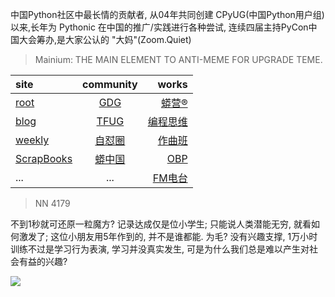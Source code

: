中国Python社区中最长情的贡献者, 从04年共同创建 CPyUG(中国Python用户组)以来,长年为 Pythonic 在中国的推广/实践进行各种尝试, 连续四届主持PyCon中国大会筹办,是大家公认的 "大妈"(Zoom.Quiet)

> Mainium: THE MAIN ELEMENT TO ANTI-MEME FOR UPGRADE TEME.

| site | community | works |
| :-----| :----: | ----: |
| [root](http://zoomquiet.io/) | [GDG](https://blog.zhgdg.org/) | [蟒营®](https://doc.101.camp/) |
| [blog](https://blog.zoomquiet.io/pages/zoomquiet.html) | [TFUG](http://zh.tfug.world/) | [编程思维](https://py.101.camp/) |
| [weekly](http://weekly.pychina.org/) | [自怼圈](https://du.101.camp/) | [作曲班](https://mu.101.camp/) |
| [ScrapBooks](https://zoomquiet.io/collection.html) | [蟒中国](https://pychina.org/) | [OBP](https://zoomquiet.io/obp/index.html) |
| ... | ... | [FM电台](https://fm.101.camp/) |


> NN 4179

不到1秒就可还原一粒魔方?
记录达成仅是位小学生;
只能说人类潜能无穷,
就看如何激发了;
这位小朋友用5年作到的,
并不是谁都能.
为毛?
没有兴趣支撑,
1万小时训练不过是学习行为表演,
学习并没真实发生,
可是为什么我们总是难以产生对社会有益的兴趣?

![](http://ydlj.zoomquiet.top/ipic/2020-10-27-zq42-today-card-2010.027.jpeg)

